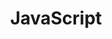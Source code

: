 ---
layout: tag-blog
title: JavaScript
permalink: tag/javascript
pagination:
    enabled: true
    tag: javascript
---